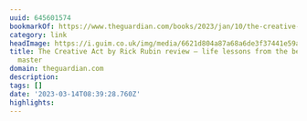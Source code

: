```yaml
---
uuid: 645601574
bookmarkOf: https://www.theguardian.com/books/2023/jan/10/the-creative-act-a-way-of-being-by-rick-rubin-review-thoughts-of-the-bearded-beat-master
category: link
headImage: https://i.guim.co.uk/img/media/6621d804a87a68a6de3f37441e59a8a6f194e663/0_95_3000_1800/master/3000.jpg?width=1200&height=630&quality=85&auto=format&fit=crop&overlay-align=bottom%2Cleft&overlay-width=100p&overlay-base64=L2ltZy9zdGF0aWMvb3ZlcmxheXMvdG8tZGVmYXVsdC5wbmc&enable=upscale&s=e0ee1e86695e50550556806f9a51ef27
title: The Creative Act by Rick Rubin review – life lessons from the bearded beat
  master
domain: theguardian.com
description:
tags: []
date: '2023-03-14T08:39:28.760Z'
highlights:
---
```




